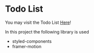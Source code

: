 # Todo List

You may visit the Todo List [Here](https://locolin1204.github.io/Todo-List-React.js)!

In this project the following library is used

- styled-components
- framer-motion